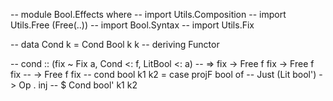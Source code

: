 -- module Bool.Effects where
-- import Utils.Composition 
-- import Utils.Free (Free(..))
-- import Bool.Syntax
-- import Utils.Fix

-- data Cond k =  Cond Bool k k
--   deriving Functor

-- cond :: (fix ~ Fix a, Cond <: f, LitBool <: a) 
--   => fix -> Free f fix -> Free f fix 
--   -> Free f fix
-- cond bool k1 k2 = case projF bool of
--   Just (Lit bool') -> Op . inj
--     $ Cond bool' k1 k2
